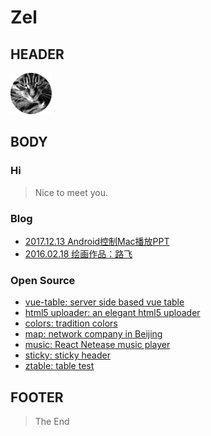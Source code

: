 <h1>Zel</h1>

## HEADER

![img](./images/avatar.png)

## BODY

### Hi

> Nice to meet you.

### Blog

- [2017.12.13 Android控制Mac播放PPT](source/2017.12.13.controller.md)
- [2016.02.18 绘画作品：路飞](source/2016.02.18.lufei.md)

### Open Source

- [vue-table: server side based vue table](https://github.com/zhaobao/vue-table)
- [html5 uploader: an elegant html5 uploader](./open/uploader/index.html)
- [colors: tradition colors](./open/colors/index.html)
- [map: network company in Beijing](./open/map/index.html)
- [music: React Netease music player](./open/music/index.html)
- [sticky: sticky header](./open/sticky/index.html)
- [ztable: table test](./open/ztable/index.html)

## FOOTER

> The End